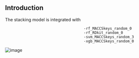 ## Introduction
The stacking model is integrated with
```
                                    -rf_MACCSkeys_random_0
                                    -rf_RDkit_random_0
                                    -svm_MACCSkeys_random_3
                                    -xgb_MACCSkeys_random_0
```

![image](https://github.com/user-attachments/assets/5ad22974-9395-41d5-ac77-de01143f0873)

